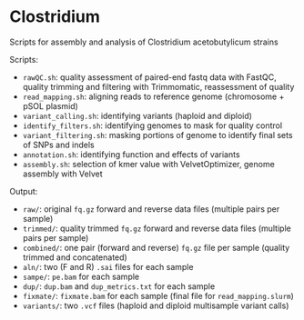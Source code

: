 # Clostridium

Scripts for assembly and analysis of Clostridium acetobutylicum strains

Scripts:
* `rawQC.sh`: quality assessment of paired-end fastq data with FastQC, quality trimming and filtering with Trimmomatic, reassessment of quality
* `read_mapping.sh`: aligning reads to reference genome (chromosome + pSOL plasmid)
* `variant_calling.sh`: identifying variants (haploid and diploid)
* `identify_filters.sh`: identifying genomes to mask for quality control
* `variant_filtering.sh`: masking portions of genome to identify final sets of SNPs and indels
* `annotation.sh`: identifying function and effects of variants
* `assembly.sh`: selection of kmer value with VelvetOptimizer, genome assembly with Velvet

Output:
* `raw/`: original `fq.gz` forward and reverse data files (multiple pairs per sample)
* `trimmed/`: quality trimmed `fq.gz` forward and reverse data files (multiple pairs per sample)
* `combined/`: one pair (forward and reverse) `fq.gz` file per sample (quality trimmed and concatenated)
* `aln/`: two (F and R) `.sai` files for each sample
* `sampe/`: `pe.bam` for each sample
* `dup/`: `dup.bam` and `dup_metrics.txt` for each sample
* `fixmate/`: `fixmate.bam` for each sample (final file for `read_mapping.slurm`)
* `variants/`: two `.vcf` files (haploid and diploid multisample variant calls)
